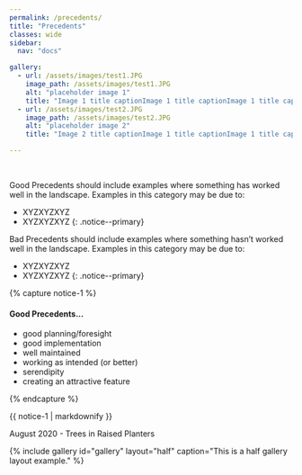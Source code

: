 ```yaml
---
permalink: /precedents/
title: "Precedents"
classes: wide
sidebar:
  nav: "docs"

gallery:
  - url: /assets/images/test1.JPG
    image_path: /assets/images/test1.JPG
    alt: "placeholder image 1"
    title: "Image 1 title captionImage 1 title captionImage 1 title captionImage 1 title captionImage 1 title captionImage 1 title captionImage 1 title captionImage 1 title captionImage 1 title captionImage 1 title captionImage 1 title captionImage 1 title captionImage 1 title captionImage 1 title captionImage 1 title captionImage 1 title captionImage 1 title caption"
  - url: /assets/images/test2.JPG
    image_path: /assets/images/test2.JPG
    alt: "placeholder image 2"
    title: "Image 2 title captionImage 1 title captionImage 1 title captionImage 1 title captionImage 1 title captionImage 1 title captionImage 1 title captionImage 1 title captionImage 1 title captionImage 1 title captionImage 1 title captionImage 1 title captionImage 1 title captionImage 1 title captionImage 1 title captionImage 1 title captionImage 1 title caption"

---
```


<BR>
  
Good Precedents should include examples where something has worked well in the landscape. Examples in this category may be due to:
* XYZXYZXYZ
* XYZXYZXYZ
{: .notice--primary}


Bad Precedents should include examples where something hasn’t worked well in the landscape. Examples in this category may be due to:
* XYZXYZXYZ
* XYZXYZXYZ
{: .notice--primary}

{% capture notice-1 %}
#### Good Precedents...

* good planning/foresight
* good implementation
* well maintained
* working as intended (or better)
* serendipity
* creating an attractive feature

{% endcapture %}

<div class="notice">
  {{ notice-1 | markdownify }}
</div>

August 2020 - Trees in Raised Planters

{% include gallery id="gallery" layout="half" caption="This is a half gallery layout example." %}

